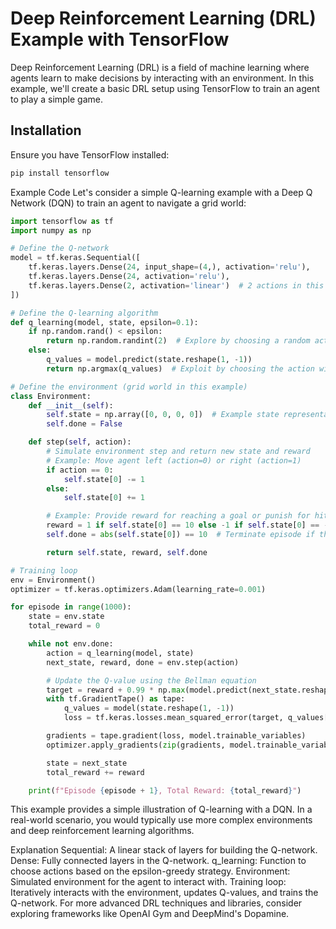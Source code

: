 # Deep Reinforcement Learning (DRL) Example with TensorFlow

Deep Reinforcement Learning (DRL) is a field of machine learning where agents learn to make decisions by interacting with an environment. In this example, we'll create a basic DRL setup using TensorFlow to train an agent to play a simple game.

## Installation

Ensure you have TensorFlow installed:

```bash
pip install tensorflow
```

Example Code
Let's consider a simple Q-learning example with a Deep Q Network (DQN) to train an agent to navigate a grid world:


```python
import tensorflow as tf
import numpy as np

# Define the Q-network
model = tf.keras.Sequential([
    tf.keras.layers.Dense(24, input_shape=(4,), activation='relu'),
    tf.keras.layers.Dense(24, activation='relu'),
    tf.keras.layers.Dense(2, activation='linear')  # 2 actions in this example (left or right)
])

# Define the Q-learning algorithm
def q_learning(model, state, epsilon=0.1):
    if np.random.rand() < epsilon:
        return np.random.randint(2)  # Explore by choosing a random action
    else:
        q_values = model.predict(state.reshape(1, -1))
        return np.argmax(q_values)  # Exploit by choosing the action with the highest Q-value

# Define the environment (grid world in this example)
class Environment:
    def __init__(self):
        self.state = np.array([0, 0, 0, 0])  # Example state representation
        self.done = False

    def step(self, action):
        # Simulate environment step and return new state and reward
        # Example: Move agent left (action=0) or right (action=1)
        if action == 0:
            self.state[0] -= 1
        else:
            self.state[0] += 1

        # Example: Provide reward for reaching a goal or punish for hitting a wall
        reward = 1 if self.state[0] == 10 else -1 if self.state[0] == -10 else 0
        self.done = abs(self.state[0]) == 10  # Terminate episode if the goal is reached or agent hits a wall

        return self.state, reward, self.done

# Training loop
env = Environment()
optimizer = tf.keras.optimizers.Adam(learning_rate=0.001)

for episode in range(1000):
    state = env.state
    total_reward = 0

    while not env.done:
        action = q_learning(model, state)
        next_state, reward, done = env.step(action)

        # Update the Q-value using the Bellman equation
        target = reward + 0.99 * np.max(model.predict(next_state.reshape(1, -1)))
        with tf.GradientTape() as tape:
            q_values = model(state.reshape(1, -1))
            loss = tf.keras.losses.mean_squared_error(target, q_values[0][action])

        gradients = tape.gradient(loss, model.trainable_variables)
        optimizer.apply_gradients(zip(gradients, model.trainable_variables))

        state = next_state
        total_reward += reward

    print(f"Episode {episode + 1}, Total Reward: {total_reward}")

```

This example provides a simple illustration of Q-learning with a DQN. In a real-world scenario, you would typically use more complex environments and deep reinforcement learning algorithms.

Explanation
Sequential: A linear stack of layers for building the Q-network.
Dense: Fully connected layers in the Q-network.
q_learning: Function to choose actions based on the epsilon-greedy strategy.
Environment: Simulated environment for the agent to interact with.
Training loop: Iteratively interacts with the environment, updates Q-values, and trains the Q-network.
For more advanced DRL techniques and libraries, consider exploring frameworks like OpenAI Gym and DeepMind's Dopamine.